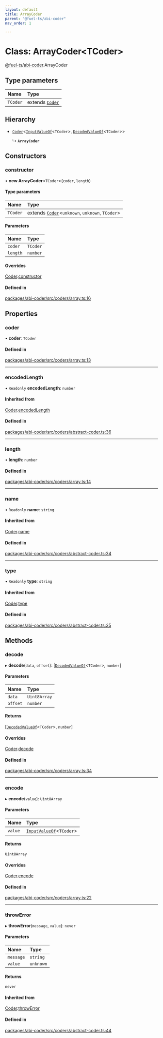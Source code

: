 ```yaml
---
layout: default
title: ArrayCoder
parent: "@fuel-ts/abi-coder"
nav_order: 1

---
```


# Class: ArrayCoder<TCoder\>

[@fuel-ts/abi-coder](../index.md).ArrayCoder

## Type parameters

| Name | Type |
| :------ | :------ |
| `TCoder` | extends [`Coder`](Coder.md) |

## Hierarchy

- [`Coder`](Coder.md)<[`InputValueOf`](../namespaces/internal.md#inputvalueof)<`TCoder`\>, [`DecodedValueOf`](../namespaces/internal.md#decodedvalueof)<`TCoder`\>\>

  ↳ **`ArrayCoder`**

## Constructors

### constructor

• **new ArrayCoder**<`TCoder`\>(`coder`, `length`)

#### Type parameters

| Name | Type |
| :------ | :------ |
| `TCoder` | extends [`Coder`](Coder.md)<`unknown`, `unknown`, `TCoder`\> |

#### Parameters

| Name | Type |
| :------ | :------ |
| `coder` | `TCoder` |
| `length` | `number` |

#### Overrides

[Coder](Coder.md).[constructor](Coder.md#constructor)

#### Defined in

[packages/abi-coder/src/coders/array.ts:16](https://github.com/FuelLabs/fuels-ts/blob/master/packages/abi-coder/src/coders/array.ts#L16)

## Properties

### coder

• **coder**: `TCoder`

#### Defined in

[packages/abi-coder/src/coders/array.ts:13](https://github.com/FuelLabs/fuels-ts/blob/master/packages/abi-coder/src/coders/array.ts#L13)

___

### encodedLength

• `Readonly` **encodedLength**: `number`

#### Inherited from

[Coder](Coder.md).[encodedLength](Coder.md#encodedlength)

#### Defined in

[packages/abi-coder/src/coders/abstract-coder.ts:36](https://github.com/FuelLabs/fuels-ts/blob/master/packages/abi-coder/src/coders/abstract-coder.ts#L36)

___

### length

• **length**: `number`

#### Defined in

[packages/abi-coder/src/coders/array.ts:14](https://github.com/FuelLabs/fuels-ts/blob/master/packages/abi-coder/src/coders/array.ts#L14)

___

### name

• `Readonly` **name**: `string`

#### Inherited from

[Coder](Coder.md).[name](Coder.md#name)

#### Defined in

[packages/abi-coder/src/coders/abstract-coder.ts:34](https://github.com/FuelLabs/fuels-ts/blob/master/packages/abi-coder/src/coders/abstract-coder.ts#L34)

___

### type

• `Readonly` **type**: `string`

#### Inherited from

[Coder](Coder.md).[type](Coder.md#type)

#### Defined in

[packages/abi-coder/src/coders/abstract-coder.ts:35](https://github.com/FuelLabs/fuels-ts/blob/master/packages/abi-coder/src/coders/abstract-coder.ts#L35)

## Methods

### decode

▸ **decode**(`data`, `offset`): [[`DecodedValueOf`](../namespaces/internal.md#decodedvalueof)<`TCoder`\>, `number`]

#### Parameters

| Name | Type |
| :------ | :------ |
| `data` | `Uint8Array` |
| `offset` | `number` |

#### Returns

[[`DecodedValueOf`](../namespaces/internal.md#decodedvalueof)<`TCoder`\>, `number`]

#### Overrides

[Coder](Coder.md).[decode](Coder.md#decode)

#### Defined in

[packages/abi-coder/src/coders/array.ts:34](https://github.com/FuelLabs/fuels-ts/blob/master/packages/abi-coder/src/coders/array.ts#L34)

___

### encode

▸ **encode**(`value`): `Uint8Array`

#### Parameters

| Name | Type |
| :------ | :------ |
| `value` | [`InputValueOf`](../namespaces/internal.md#inputvalueof)<`TCoder`\> |

#### Returns

`Uint8Array`

#### Overrides

[Coder](Coder.md).[encode](Coder.md#encode)

#### Defined in

[packages/abi-coder/src/coders/array.ts:22](https://github.com/FuelLabs/fuels-ts/blob/master/packages/abi-coder/src/coders/array.ts#L22)

___

### throwError

▸ **throwError**(`message`, `value`): `never`

#### Parameters

| Name | Type |
| :------ | :------ |
| `message` | `string` |
| `value` | `unknown` |

#### Returns

`never`

#### Inherited from

[Coder](Coder.md).[throwError](Coder.md#throwerror)

#### Defined in

[packages/abi-coder/src/coders/abstract-coder.ts:44](https://github.com/FuelLabs/fuels-ts/blob/master/packages/abi-coder/src/coders/abstract-coder.ts#L44)

